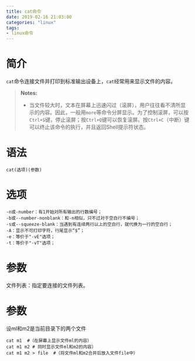 ```yaml
---
title: cat命令
date: 2019-02-16 21:03:00
categories: "linux"
tags:
- linux命令
---
```


# 简介
`cat`命令连接文件并打印到标准输出设备上，`cat`经常用来显示文件的内容。

> **Notes:**
> - 当文件较大时，文本在屏幕上迅速闪过（滚屏），用户往往看不清所显示的内容。因此，一般用`more`等命令分屏显示。为了控制滚屏，可以按`Ctrl+S`键，停止滚屏；按`Ctrl+Q`键可以恢复滚屏。按`Ctrl+C`（中断）键可以终止该命令的执行，并且返回Shell提示符状态。

# 语法
```shell
cat(选项)(参数)
```

# 选项 
```shell
-n或-number：有1开始对所有输出的行数编号；
-b或--number-nonblank：和-n相似，只不过对于空白行不编号；
-s或--squeeze-blank：当遇到有连续两行以上的空白行，就代换为一行的空白行；
-A：显示不可打印字符，行尾显示“$”；
-e：等价于"-vE"选项；
-t：等价于"-vT"选项；
```
# 参数
文件列表：指定要连接的文件列表。

# 参数
设ml和m2是当前目录下的两个文件
```shell
cat m1  #（在屏幕上显示文件ml的内容）
cat m1 m2 # 同时显示文件ml和m2的内容）
cat m1 m2 > file  #（将文件ml和m2合并后放入文件file中）
```